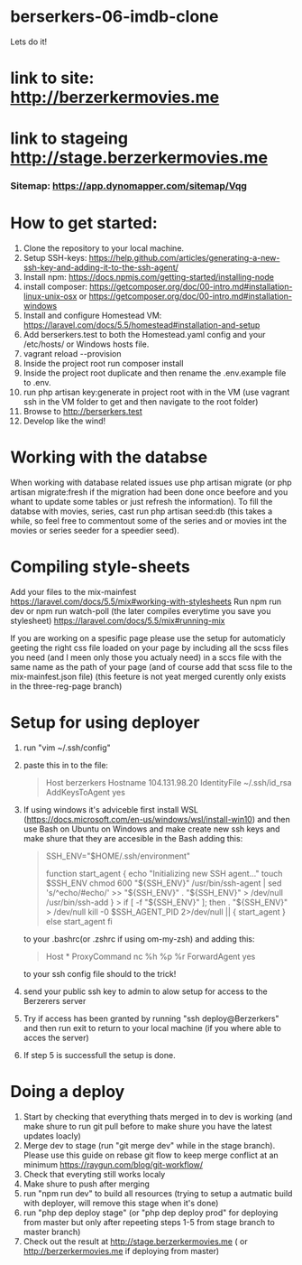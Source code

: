 # berserkers-06-imdb-clone
Lets do it!

# link to site: http://berzerkermovies.me
# link to stageing http://stage.berzerkermovies.me

### Sitemap: https://app.dynomapper.com/sitemap/Vqg

# How to get started:

  1. Clone the repository to your local machine.
  2. Setup SSH-keys: https://help.github.com/articles/generating-a-new-ssh-key-and-adding-it-to-the-ssh-agent/
  3. Install npm: https://docs.npmjs.com/getting-started/installing-node
  4. install composer: https://getcomposer.org/doc/00-intro.md#installation-linux-unix-osx or https://getcomposer.org/doc/00-intro.md#installation-windows
  3. Install and configure Homestead VM: https://laravel.com/docs/5.5/homestead#installation-and-setup
  4. Add berserkers.test to both the Homestead.yaml config and your /etc/hosts/ or Windows hosts file.
  5. vagrant reload --provision
  6. Inside the project root run composer install
  7. Inside the project root duplicate and then rename the .env.example file to .env.
  8. run php artisan key:generate in project root with in the VM (use vagrant ssh in the VM folder to get and then navigate to the root folder)
  9. Browse to http://berserkers.test
  10. Develop like the wind!

# Working with the databse

  When working with database related issues use php artisan migrate (or php artisan migrate:fresh if the migration had been done once beefore and you whant to update some tables or just refresh the information). To fill the databse with movies, series, cast run php artisan seed:db (this takes a while, so feel free to commentout some of the series and or movies int the movies or series seeder for a speedier seed).

# Compiling style-sheets

 
 Add your files to the mix-mainfest https://laravel.com/docs/5.5/mix#working-with-stylesheets
 Run npm run dev or npm run watch-poll (the later compiles everytime you save you stylesheet) https://laravel.com/docs/5.5/mix#running-mix

 If you are working on a spesific page please use the setup for automaticly geeting the right css file loaded on your page by including all the scss files you need (and I meen only those you actualy need) in a sccs file with the same name as the path of your page (and of course add that scss file to the mix-mainfest.json file)
 (this feeture is not yeat merged curently only exists in the three-reg-page branch)

# Setup for using deployer

  1. run "vim ~/.ssh/config"
  2. paste this in to the file: 
     
     > Host berzerkers
      >  Hostname 104.131.98.20
       > IdentityFile ~/.ssh/id_rsa
        >AddKeysToAgent yes

  3. If using windows it's adviceble first install WSL (https://docs.microsoft.com/en-us/windows/wsl/install-win10) and then use Bash on Ubuntu on Windows and       make create new ssh keys and make shure that they are accesible in the Bash adding this:

      > SSH_ENV="$HOME/.ssh/environment"
      >
      > function start_agent {
      >   echo "Initializing new SSH agent..."
      >   touch $SSH_ENV
      >   chmod 600 "${SSH_ENV}"
      >   /usr/bin/ssh-agent | sed 's/^echo/#echo/' >> "${SSH_ENV}"
      >   . "${SSH_ENV}" > /dev/null
      >   /usr/bin/ssh-add
      >}
    >
     > if [ -f "${SSH_ENV}" ]; then
     >     . "${SSH_ENV}" > /dev/null
     >     kill -0 $SSH_AGENT_PID 2>/dev/null || {
     >        start_agent
     >     }
     > else
     >     start_agent
     > fi

      to your .bashrc(or .zshrc if using om-my-zsh) and adding this:

     > Host *
      >  ProxyCommand nc %h %p %r
      >  ForwardAgent yes

      to your ssh config file should to the trick!
  4. send your public ssh key to admin to alow setup for access to the Berzerers server
  5. Try if access has been granted by running "ssh deploy@Berzerkers" and then run exit to return to your local machine (if you where able to acces the server)
  6. If step 5 is successfull the setup is done.


# Doing a deploy

  1. Start by checking that everything thats merged in to dev is working (and make shure to run git pull before to make shure you have the latest updates loacly)
  2. Merge dev to stage (run "git merge dev" while in the stage branch). Please use this guide on rebase git flow to keep merge conflict at an minimum     https://raygun.com/blog/git-workflow/
  3. Check that everyting still works localy
  4. Make shure to push after merging
  5. run "npm run dev" to build all resources (trying to setup a autmatic build with deployer, will remove this stage when it's done)
  6. run "php dep deploy stage" (or "php dep deploy prod" for deploying from master but only after repeeting steps 1-5 from stage branch to master branch)
  7. Check out the result at http://stage.berzerkermovies.me ( or http://berzerkermovies.me if deploying from master)



